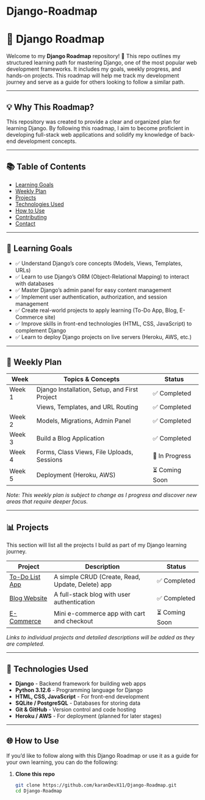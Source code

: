 # Django-Roadmap

# 📘 Django Roadmap

Welcome to my **Django Roadmap** repository! 🌟 This repo outlines my structured learning path for mastering Django, one of the most popular web development frameworks. It includes my goals, weekly progress, and hands-on projects. This roadmap will help me track my development journey and serve as a guide for others looking to follow a similar path.

---

## 💡 **Why This Roadmap?**

This repository was created to provide a clear and organized plan for learning Django. By following this roadmap, I aim to become proficient in developing full-stack web applications and solidify my knowledge of back-end development concepts.

---

## 📚 **Table of Contents**

- [Learning Goals](#-learning-goals)
- [Weekly Plan](#-weekly-plan)
- [Projects](#-projects)
- [Technologies Used](#-technologies-used)
- [How to Use](#-how-to-use)
- [Contributing](#-contributing)
- [Contact](#-contact)

---

## 🌟 **Learning Goals**

- ✅ Understand Django’s core concepts (Models, Views, Templates, URLs)
- ✅ Learn to use Django’s ORM (Object-Relational Mapping) to interact with databases
- ✅ Master Django’s admin panel for easy content management
- ✅ Implement user authentication, authorization, and session management
- ✅ Create real-world projects to apply learning (To-Do App, Blog, E-Commerce site)
- ✅ Improve skills in front-end technologies (HTML, CSS, JavaScript) to complement Django
- ✅ Learn to deploy Django projects on live servers (Heroku, AWS, etc.)

---

## 🔄 **Weekly Plan**

| **Week** | **Topics & Concepts**                         | **Status**     |
| -------- | --------------------------------------------- | -------------- |
| Week 1   | Django Installation, Setup, and First Project | ✅ Completed   |
|          | Views, Templates, and URL Routing             | ✅ Completed   |
| Week 2   | Models, Migrations, Admin Panel               | ✅ Completed   |
| Week 3   | Build a Blog Application                      | ✅ Completed   |
| Week 4   | Forms, Class Views, File Uploads, Sessions    | 🔄 In Progress |
| Week 5   | Deployment (Heroku, AWS)                      | ⏳ Coming Soon |

_Note: This weekly plan is subject to change as I progress and discover new areas that require deeper focus._

---

## 📊 **Projects**

This section will list all the projects I build as part of my Django learning journey.

| **Project**         | **Description**                                  | **Status**     |
| ------------------- | ------------------------------------------------ | -------------- |
| [To-Do List App](#) | A simple CRUD (Create, Read, Update, Delete) app | ✅ Completed   |
| [Blog Website](#)   | A full-stack blog with user authentication       | ✅ Completed   |
| [E-Commerce](#)     | Mini e-commerce app with cart and checkout       | ⏳ Coming Soon |

_Links to individual projects and detailed descriptions will be added as they are completed._

---

## 🔧 **Technologies Used**

- **Django** - Backend framework for building web apps
- **Python 3.12.6** - Programming language for Django
- **HTML, CSS, JavaScript** - For front-end development
- **SQLite / PostgreSQL** - Databases for storing data
- **Git & GitHub** - Version control and code hosting
- **Heroku / AWS** - For deployment (planned for later stages)

---

## 🌐 **How to Use**

If you’d like to follow along with this Django Roadmap or use it as a guide for your own learning, you can do the following:

1. **Clone this repo**
   ```bash
   git clone https://github.com/karanDevX11/Django-Roadmap.git
   cd Django-Roadmap
   ```
